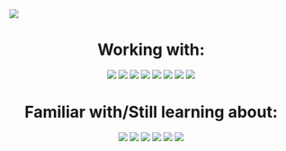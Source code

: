 <!-- <img src="https://i.imgur.com/ZdeYPz2.png"> -->
<img src="https://i.imgur.com/v0zCmSP.png">

<div align="center">
  <h1> Working with: </h1>
  <img src="https://img.shields.io/badge/-Node-black?logo=nodedotjs&style=for-the-badge&logoColor=violet"></img>
  <img src="https://img.shields.io/badge/-Typescript-black?logo=typescript&style=for-the-badge&logoColor=violet"></img>
  <img src="https://img.shields.io/badge/-React-black?logo=react&style=for-the-badge&logoColor=violet"></img>
  <img src="https://img.shields.io/badge/-Express-black?logo=express&style=for-the-badge&logoColor=violet"></img>
  <img src="https://img.shields.io/badge/-Java-black?logo=oracle&style=for-the-badge&logoColor=violet"></img>
  <img src="https://img.shields.io/badge/-SpringBoot-black?logo=springboot&style=for-the-badge&logoColor=violet"></img>
  <img src="https://img.shields.io/badge/-MongoDB-black?logo=mongodb&style=for-the-badge&logoColor=violet"></img>
  <img src="https://img.shields.io/badge/-Solidity-black?logo=solidity&style=for-the-badge&logoColor=violet"></img>
  
  <h1> Familiar with/Still learning about: </h1>
  <img src="https://img.shields.io/badge/-MySQL-black?logo=mysql&style=for-the-badge&logoColor=violet"></img>
  <img src="https://img.shields.io/badge/-Kotlin-black?logo=kotlin&style=for-the-badge&logoColor=violet"></img>
  <img src="https://img.shields.io/badge/-C Sharp-black?logo=csharp&style=for-the-badge&logoColor=violet"></img>
  <img src="https://img.shields.io/badge/-Spring%20Security-black?logo=springsecurity&style=for-the-badge&logoColor=violet"></img>
  <img src="https://img.shields.io/badge/-Hibernate-black?logo=hibernate&style=for-the-badge&logoColor=violet"></img>
  <img src="https://img.shields.io/badge/-Docker-black?logo=docker&style=for-the-badge&logoColor=violet"></img>
  
</div>
